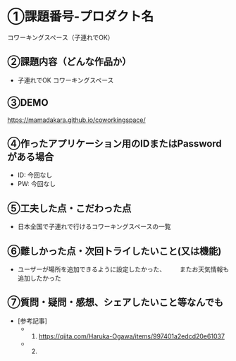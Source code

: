 # ①課題番号-プロダクト名

コワーキングスペース（子連れでOK）

## ②課題内容（どんな作品か）

- 子連れでOK コワーキングスペース


## ③DEMO

https://mamadakara.github.io/coworkingspace/

## ④作ったアプリケーション用のIDまたはPasswordがある場合

- ID: 今回なし
- PW: 今回なし

## ⑤工夫した点・こだわった点

- 日本全国で子連れで行けるコワーキングスペースの一覧

## ⑥難しかった点・次回トライしたいこと(又は機能)

- ユーザーが場所を追加できるように設定したかった、
　　またお天気情報も追加したかった

## ⑦質問・疑問・感想、シェアしたいこと等なんでも


- [参考記事]
  - 1. https://qiita.com/Haruka-Ogawa/items/997401a2edcd20e61037
  - 2. 